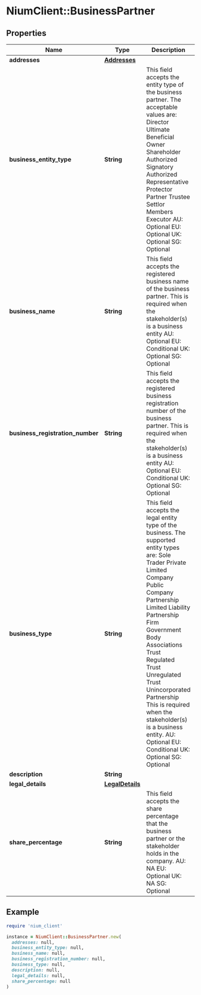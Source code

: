 # NiumClient::BusinessPartner

## Properties

| Name | Type | Description | Notes |
| ---- | ---- | ----------- | ----- |
| **addresses** | [**Addresses**](Addresses.md) |  | [optional] |
| **business_entity_type** | **String** | This field accepts the entity type of the business partner. The acceptable values are: Director Ultimate Beneficial Owner Shareholder Authorized Signatory Authorized Representative Protector Partner Trustee Settlor Members Executor  AU: Optional EU: Optional UK: Optional SG: Optional | [optional] |
| **business_name** | **String** | This field accepts the registered business name of the business partner. This is required when the stakeholder(s) is a business entity  AU: Optional EU: Conditional UK: Optional SG: Optional | [optional] |
| **business_registration_number** | **String** | This field accepts the registered business registration number of the business partner. This is required when the stakeholder(s) is a business entity  AU: Optional EU: Conditional UK: Optional SG: Optional | [optional] |
| **business_type** | **String** | This field accepts the legal entity type of the business. The supported entity types are: Sole Trader Private Limited Company Public Company Partnership Limited Liability Partnership Firm Government Body Associations Trust Regulated Trust Unregulated Trust Unincorporated Partnership This is required when the stakeholder(s) is a business entity.  AU: Optional EU: Conditional UK: Optional SG: Optional | [optional] |
| **description** | **String** |  | [optional] |
| **legal_details** | [**LegalDetails**](LegalDetails.md) |  | [optional] |
| **share_percentage** | **String** | This field accepts the share percentage that the business partner or the stakeholder holds in the company.  AU: NA EU: Optional UK: NA SG: Optional | [optional] |

## Example

```ruby
require 'nium_client'

instance = NiumClient::BusinessPartner.new(
  addresses: null,
  business_entity_type: null,
  business_name: null,
  business_registration_number: null,
  business_type: null,
  description: null,
  legal_details: null,
  share_percentage: null
)
```

